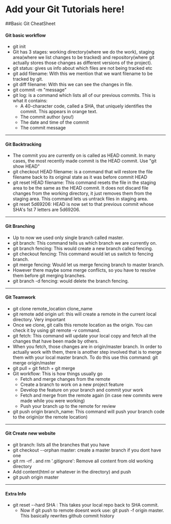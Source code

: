 # Add your Git Tutorials here!

##Basic Git CheatSheet

#### Git basic workflow
* git init
* Git has 3 stages: working directory(where we do the work), staging area(where we list changes to be tracked) and repository(where git actually stores those changes as different versions of the project).
* git status: gives us info about which files are not being tracked etc
* git add filename: With this we mention that we want filename to be tracked by git.
* git diff filename: With this we can see the changes in file.
* git commit -m "message"
* git log: is a command which lists all of our previous commits. This is what it contains:
    - A 40-character code, called a SHA, that uniquely identifies the commit. This appears in orange text.
    - The commit author (you!)
    - The date and time of the commit
    - The commit message

---

#### Git Backtracking


* The commit you are currently on is called as HEAD commit. In many cases, the most recently made commit is the HEAD commit. Use "git show HEAD"
* git checkout HEAD filename: is a command that will restore the file filename back to its original state as it was before commit HEAD
* git reset HEAD filename: This command resets the file in the staging area to be the same as the HEAD commit. It does not discard file changes from the working directory, 
  it just removes them from the staging area. This command lets us untrack files in staging area.
* git reset 5d69206: HEAD is now set to that previous commit whose SHA's 1st 7 letters are 5d69206.

---

#### Git Branching

* Up to now we used only single branch called master.
* git branch: This command tells us which branch we are currently on.
* git branch fencing: This would create a new branch called fencing.
* git checkout fencing: This command would let us switch to fencing branch.
* git merge fencing: Would let us merge fencing branch to master branch.
* However there maybe some merge conflicts, so you have to resolve them before git merging branches.
* git branch -d fencing: would delete the branch fencing.

---

#### Git Teamwork

* git clone remote_location clone_name
* git remote add origin url: this will create a remote in the current local directory. Very important
* Once we clone, git calls this remote location as the origin. You can check it by using git remote -v command.
* git fetch: This command will update your local copy and fetch all the changes that have been made by others.
* When you fetch, those changes are in origin/master branch. In order to actually work with them, there is another step involved that is to merge them with your local master branch. To do this use this command: 
  git merge origin/master
* git pull = git fetch + git merge
* Git workflow: This is how things usually go
    - Fetch and merge changes from the remote
    - Create a branch to work on a new project feature
    - Develop the feature on your branch and commit your work
    - Fetch and merge from the remote again (in case new commits were made while you were working)
    - Push your branch up to the remote for review
* git push origin branch_name: This command will push your branch code to the origin(or the remote location)

---

#### Git Create new website

* git branch: lists all the branches that you have
* git checkout --orphan master: create a master branch if you dont have one
* git rm -rf . and rm '.gitignore': Remove all content from old working directory
* Add content(html or whatever in the directory) and push
* git push origin master



---
#### Extra Info

* git reset --hard SHA : This takes your local repo back to SHA commit.
	- Now if git push to remote doesnt work use: git push -f origin master. This basically rewrites github commit history


